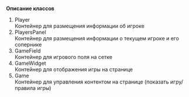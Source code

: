 <b>Описание классов</b>
<ol>
<li> Player </li>
    Контейнер для размещения информации об игроке
<li> PlayersPanel </li>
    Контейнер для размещения информации о текущем игроке и его сопернике
<li> GameField </li>
    Контейнер для игрового поля на сетке
<li> GameWidget </li>
    Контейнер для отображения игры на странице
<li> Game </li>
    Контейнер для управления контентом на странице (показать игру/правила игры)
</ol>
